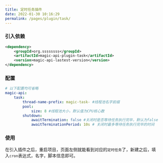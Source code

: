 ```yaml
---
title: 定时任务插件
date: 2022-01-30 10:16:29
permalink: /pages/plugin/task/
---
```


### 引入依赖

```xml
<dependency>
    <groupId>org.ssssssss</groupId>
    <artifactId>magic-api-plugin-task</artifactId>
    <version>magic-api-lastest-version</version>
</dependency>
```

### 配置

```yml
# 以下配置均可省略
magic-api:
    task:
        thread-name-prefix: magic-task- #线程池名字前缀
        pool:
            size: 8 #线程池大小，默认值为CPU核心数
        shutdown:
            awaitTermination: false #关闭时是否等待任务执行完毕，默认为false
            awaitTerminationPeriod: 10s # 关闭时最多等待任务执行完毕的时间
```

### 使用

在引入插件之后，重启项目，页面左侧就能看到对应的`定时任务`了，新建之后，填入`cron`表达式，名字，脚本信息即可。
